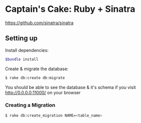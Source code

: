 # Captain's Cake: Ruby + Sinatra

https://github.com/sinatra/sinatra

## Setting up

Install dependencies:

```bash
$bundle install
````
Create & migrate the database:
```bash
$ rake db:create db:migrate
```
You should be able to see the database & it's schema if you visit http://0.0.0.0:11000/ on your browser

### Creating a Migration
```bash
$ rake db:create_migration NAME=<table_name>
```